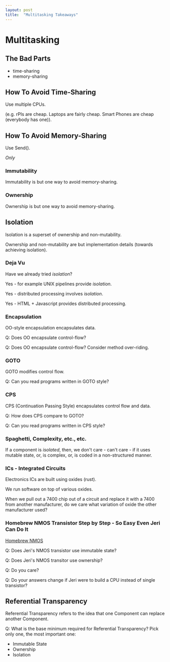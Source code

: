 ```yaml
---
layout: post
title:  "Multitasking Takeaways"
---
```

# Multitasking
## The Bad Parts
- time-sharing
- memory-sharing

## How To Avoid Time-Sharing
Use multiple CPUs.  

(e.g. rPIs are cheap.  Laptops are fairly cheap.  Smart Phones are cheap (everybody has one)).

## How To Avoid Memory-Sharing
Use Send().  

_Only_
	
### Immutability
Immutability is but one way to avoid memory-sharing.
### Ownership
Ownership is but one way to avoid memory-sharing.
## Isolation
Isolation is a superset of ownership and non-mutability.

Ownership and non-mutability are but implementation details (towards achieving isolation).

### Deja Vu
Have we already tried _isolation_?

Yes - for example UNIX pipelines provide _isolation_.

Yes - distributed processing involves _isolation_.

Yes - HTML + Javascript provides distributed processing.

### Encapsulation
OO-style encapsulation encapsulates data.

Q: Does OO encapsulate control-flow?

Q: Does OO encapsulate control-flow? Consider method over-riding.

### GOTO
GOTO modifies control flow.

Q: Can you read programs written in GOTO style?

### CPS
CPS (Continuation Passing Style) encapsulates control flow and data.

Q: How does CPS compare to GOTO?

Q: Can you read programs written in CPS style?

### Spaghetti, Complexity, etc., etc.
If a component is _isolated_, then, we don't care - can't care - if it uses mutable state, or, is complex, or, is coded in a non-structured manner.

### ICs - Integrated Circuits
Electronics ICs are built using oxides (rust).

We run software on top of various oxides.

When we pull out a 7400 chip out of a circuit and replace it with a 7400 from another manufacturer, do we care what variation of oxide the other manufacturer used?

### Homebrew NMOS Transistor Step by Step - So Easy Even Jeri Can Do It

[Homebrew NMOS](https://www.youtube.com/watch?v=w_znRopGtbE)

Q: Does Jeri's NMOS transistor use immutable state?  

Q: Does Jeri's NMOS transitor use ownership?  

Q: Do you care?

Q: Do your answers change if Jeri were to build a CPU instead of single transistor?
## Referential Transparency
Referential Transparency refers to the idea that one Component can replace another Component.

Q: What is the base minimum required for Referential Transparency?  Pick only one, the most important one:
- Immutable State  
- Ownership  
- Isolation

<script src="https://utteranc.es/client.js" 
        repo="guitarvydas/guitarvydas.github.io" 
        issue-term="pathname" 
        theme="github-light" 
        crossorigin="anonymous" 
        async> 
</script> 
